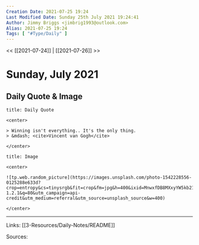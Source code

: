 ```yaml
---
Creation Date: 2021-07-25 19:24
Last Modified Date: Sunday 25th July 2021 19:24:41
Author: Jimmy Briggs <jimbrig1993@outlook.com>
Alias: 2021-07-25 19:24
Tags: [ "#Type/Daily" ]
---
```


<< [[2021-07-24]] | [[2021-07-26]] >>

# Sunday, July 2021

## Daily Quote & Image

```ad-quote
title: Daily Quote

<center>

> Winning isn't everything.. It's the only thing.
> &mdash; <cite>Vincent van Gogh</cite>

</center>

```

```ad-info
title: Image

<center>

![tp.web.random_picture](https://images.unsplash.com/photo-1542228556-0125288e633d?crop=entropy&cs=tinysrgb&fit=crop&fm=jpg&h=400&ixid=MnwxfDB8MXxyYW5kb218MHx8bGFuZHNjYXBlLHdhdGVyLHNwYWNlLHN1bixza3lsaW5lfHx8fHx8MTYyNzI1NTQ4Mg&ixlib=rb-1.2.1&q=80&utm_campaign=api-credit&utm_medium=referral&utm_source=unsplash_source&w=400)

</center>
```

***

Links: [[3-Resources/Daily-Notes/README]]

Sources: 
